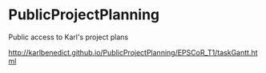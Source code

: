 PublicProjectPlanning
=====================

Public access to Karl's project plans

http://karlbenedict.github.io/PublicProjectPlanning/EPSCoR_T1/taskGantt.html
